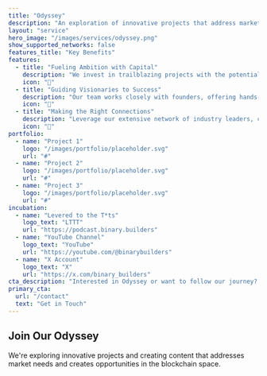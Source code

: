 ```yaml
---
title: "Odyssey"
description: "An exploration of innovative projects that address market needs and create opportunities in the blockchain space"
layout: "service"
hero_image: "/images/services/odyssey.png"
show_supported_networks: false
features_title: "Key Benefits"
features:
  - title: "Fueling Ambition with Capital"
    description: "We invest in trailblazing projects with the potential to disrupt industries. Our capital, combined with our expertise, ensures your venture is equipped for long-term success."
    icon: "🚀"
  - title: "Guiding Visionaries to Success"
    description: "Our team works closely with founders, offering hands-on mentorship to navigate the challenges of building in the blockchain space. From strategy to execution, we're here to help you succeed."
    icon: "💎"
  - title: "Making the Right Connections"
    description: "Leverage our extensive network of industry leaders, collaborators, and technical experts to accelerate your project's growth. From partnerships to community building, we connect you with the resources you need."
    icon: "🤝"
portfolio:
  - name: "Project 1"
    logo: "/images/portfolio/placeholder.svg"
    url: "#"
  - name: "Project 2"
    logo: "/images/portfolio/placeholder.svg"
    url: "#"
  - name: "Project 3"
    logo: "/images/portfolio/placeholder.svg"
    url: "#"
incubation:
  - name: "Levered to the T*ts"
    logo_text: "LTTT"
    url: "https://podcast.binary.builders"
  - name: "YouTube Channel"
    logo_text: "YouTube"
    url: "https://youtube.com/@binarybuilders"
  - name: "X Account"
    logo_text: "X"
    url: "https://x.com/binary_builders"
cta_description: "Interested in Odyssey or want to follow our journey? Get in touch with us or follow our progress through our media channels."
primary_cta:
  url: "/contact"
  text: "Get in Touch"
---
```


## Join Our Odyssey

We're exploring innovative projects and creating content that addresses market needs and creates opportunities in the blockchain space. 